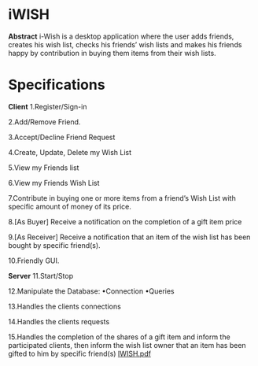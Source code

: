 # iWISH

**Abstract**
i-Wish is a desktop application where the user adds friends, creates his wish list, checks his friends’ wish lists and makes his friends happy by contribution in buying them items from their wish lists.

# Specifications
**Client**
1.Register/Sign-in

2.Add/Remove Friend.

3.Accept/Decline Friend Request

4.Create, Update, Delete my Wish List

5.View my Friends list

6.View my Friends Wish List

7.Contribute in buying one or more items from a friend’s Wish List with specific amount of money of its price.

8.[As Buyer] Receive a notification on the completion of a gift item price

9.[As Receiver] Receive a notification that an item of the wish list has been bought by specific friend(s).

10.Friendly GUI.

**Server**
11.Start/Stop

12.Manipulate the Database: •Connection •Queries

13.Handles the clients connections

14.Handles the clients requests

15.Handles the completion of the shares of a gift item and inform the participated clients, then inform the wish list owner that an item has been gifted to him by specific friend(s)
[IWISH.pdf](https://github.com/user-attachments/files/15874415/IWISH.pdf)


